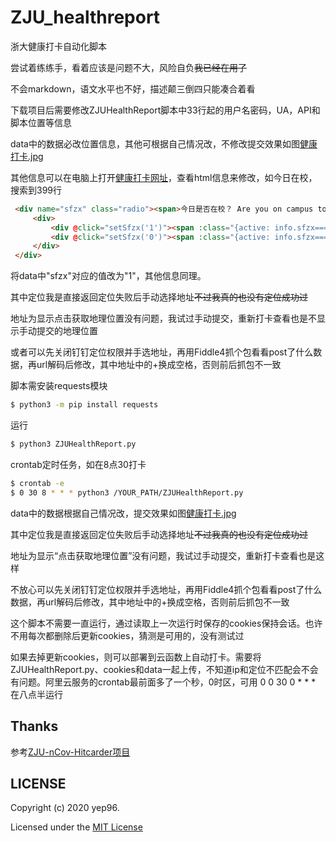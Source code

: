 # ZJU_healthreport
浙大健康打卡自动化脚本

尝试着练练手，看着应该是问题不大，风险自负<del>我已经在用了</del>

不会markdown，语文水平也不好，描述颠三倒四只能凑合着看

下载项目后需要修改ZJUHealthReport脚本中33行起的用户名密码，UA，API和脚本位置等信息

data中的数据必改位置信息，其他可根据自己情况改，不修改提交效果如图<a href="https://github.com/yep96/ZJU_healthreport/raw/master/健康打卡.jpg">健康打卡.jpg</a>

其他信息可以在电脑上打开<a href="https://healthreport.zju.edu.cn/ncov/wap/default/index">健康打卡网址</a>，查看html信息来修改，如今日在校，搜索到399行
   ```html
    <div name="sfzx" class="radio"><span>今日是否在校？ Are you on campus today?<i class="icon iconfont icon-shuoming"></i><em></em></span>
        <div>
            <div @click="setSfzx('1')"><span :class="{active: info.sfzx==='1'}"><i></i></span> <span>是 Yes</span></div>
            <div @click="setSfzx('0')"><span :class="{active: info.sfzx==='0'}"><i></i></span> <span>否 No</span></div>
        </div>
    </div>

   ```
将data中"sfzx"对应的值改为"1"，其他信息同理。

其中定位我是直接返回定位失败后手动选择地址<del>不过我真的也没有定位成功过</del>

地址为显示点击获取地理位置没有问题，我试过手动提交，重新打卡查看也是不显示手动提交的地理位置

或者可以先关闭钉钉定位权限并手选地址，再用Fiddle4抓个包看看post了什么数据，再url解码后修改，其中地址中的+换成空格，否则前后抓包不一致

脚本需安装requests模块
   ```bash
   $ python3 -m pip install requests
   ```

运行
   ```bash
   $ python3 ZJUHealthReport.py
   ```

crontab定时任务，如在8点30打卡
   ```bash
   $ crontab -e
   $ 0 30 8 * * * python3 /YOUR_PATH/ZJUHealthReport.py
   ```

data中的数据根据自己情况改，提交效果如图<a href="https://github.com/yep96/ZJU_healthreport/raw/master/健康打卡.jpg">健康打卡.jpg</a>

其中定位我是直接返回定位失败后手动选择地址<del>不过我真的也没有定位成功过</del>

地址为显示“点击获取地理位置”没有问题，我试过手动提交，重新打卡查看也是这样

不放心可以先关闭钉钉定位权限并手选地址，再用Fiddle4抓个包看看post了什么数据，再url解码后修改，其中地址中的+换成空格，否则前后抓包不一致

这个脚本不需要一直运行，通过读取上一次运行时保存的cookies保持会话。也许不用每次都删除后更新cookies，猜测是可用的，没有测试过

如果去掉更新cookies，则可以部署到云函数上自动打卡。需要将ZJUHealthReport.py、cookies和data一起上传，不知道ip和定位不匹配会不会有问题。阿里云服务的crontab最前面多了一个秒，0时区，可用 0 0 30 0 * * * 在八点半运行

## Thanks
参考<a href="https://github.com/Tishacy/ZJU-nCov-Hitcarder">ZJU-nCov-Hitcarder项目</a>

## LICENSE

Copyright (c) 2020 yep96.

Licensed under the [MIT License](https://github.com/yep96/ZJU_healthreport/blob/master/LICENSE)


